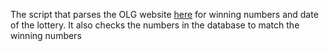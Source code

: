 The script that parses the OLG website [here](https://lottery.olg.ca/en-ca/winning-numbers/lotto-max/have-your-numbers-won?num1=3&num2=2&num3=4&num4=7&num5=8&num6=9&num7=34) for winning numbers and date of the lottery. It also checks the numbers in the database to match the winning numbers
